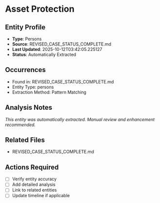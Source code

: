 # Asset Protection

## Entity Profile
- **Type**: Persons
- **Source**: REVISED_CASE_STATUS_COMPLETE.md
- **Last Updated**: 2025-10-12T03:42:05.225127
- **Status**: Automatically Extracted

## Occurrences
- Found in: REVISED_CASE_STATUS_COMPLETE.md
- Entity Type: persons
- Extraction Method: Pattern Matching

## Analysis Notes
*This entity was automatically extracted. Manual review and enhancement recommended.*

## Related Files
- REVISED_CASE_STATUS_COMPLETE.md

## Actions Required
- [ ] Verify entity accuracy
- [ ] Add detailed analysis
- [ ] Link to related entities
- [ ] Update timeline if applicable
